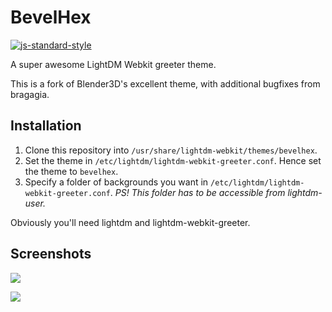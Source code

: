 BevelHex
=====

[![js-standard-style](https://img.shields.io/badge/code%20style-semistandard-brightgreen.svg)](http://standardjs.com)


A super awesome LightDM Webkit greeter theme.

This is a fork of Blender3D's excellent theme, with additional bugfixes from bragagia.

Installation
------------

1. Clone this repository into `/usr/share/lightdm-webkit/themes/bevelhex`.
2. Set the theme in `/etc/lightdm/lightdm-webkit-greeter.conf`. Hence set the theme to `bevelhex`.
3. Specify a folder of backgrounds you want in `/etc/lightdm/lightdm-webkit-greeter.conf`. _PS! This folder has to be accessible from lightdm-user._

Obviously you'll need lightdm and lightdm-webkit-greeter.

Screenshots
-----------

![](https://raw.githubusercontent.com/olemartinruud/bevelhex/master/resources/screenshots/screenshot1.png)

![](https://raw.githubusercontent.com/olemartinruud/bevelhex/master/resources/screenshots/screenshot2.png)
